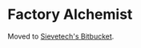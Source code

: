 # Factory Alchemist
Moved to [Sievetech's Bitbucket](https://bitbucket.org/sievetech/factory-alchemist).
